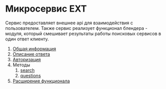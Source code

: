 # Микросервис EXT

Сервис предоставляет внешнее api для взаимодействия с пользователем.
Также сервис реализует функционал блендера - модуля, который смешивает
результаты работы поисковых сервисов в один ответ клиенту.


1. [Общая информация](general.md)
2. [Описание ответа](response.md)
3. [Авторизация](auth.md)
4. Методы
	1. [search](methods/search.md)
	2. [questions](methods/questions.md)
5. [Расширение функционала](extend.md)
